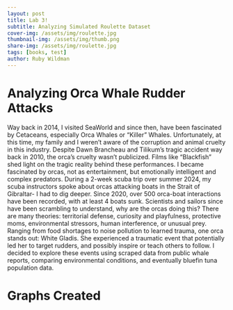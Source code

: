 ```yaml
---
layout: post
title: Lab 3!
subtitle: Analyzing Simulated Roulette Dataset
cover-img: /assets/img/roulette.jpg
thumbnail-img: /assets/img/thumb.png
share-img: /assets/img/roulette.jpg
tags: [books, test]
author: Ruby Wildman
---
```



# Analyzing Orca Whale Rudder Attacks

Way back in 2014, I visited SeaWorld and since then, have been fascinated by Cetaceans, especially Orca Whales or “Killer” Whales. Unfortunately, at this time, my family and I weren’t aware of the corruption and animal cruelty in this industry. Despite Dawn Brancheau and Tilikum’s tragic accident way back in 2010, the orca’s cruelty wasn’t publicized. Films like “Blackfish” shed light on the tragic reality behind these performances. I became fascinated by orcas, not as entertainment, but emotionally intelligent and complex predators. 
During a 2-week scuba trip over summer 2024, my scuba instructors spoke about orcas attacking boats in the Strait of Gibraltar- I had to dig deeper. Since 2020, over 500 orca-boat interactions have been recorded, with at least 4 boats sunk. Scientists and sailors since have been scrambling to understand, why are the orcas doing this? 
There are many theories: territorial defense, curiosity and playfulness, protective moms, environmental stressors, human interference, or unusual prey. Ranging from food shortages to noise pollution to learned trauma, one orca stands out: White Gladis. She experienced a traumatic event that potentially led her to target rudders, and possibly inspire or teach others to follow. I decided to explore these events using scraped data from public whale reports, comparing environmental conditions, and eventually bluefin tuna population data.


# Graphs Created 

<head>
  <script src="https://cdn.jsdelivr.net/npm/vega@5"></script>
  <script src="https://cdn.jsdelivr.net/npm/vega-lite@5"></script>
  <script src="https://cdn.jsdelivr.net/npm/vega-embed@6"></script>
</head>

<div id="vis"></div>

<script type="text/javascript">
  var spec = "https://raw.githubusercontent.com/vega/vega/master/docs/examples/bar-chart.vg.json";
  vegaEmbed('#vis', /Users/rubywildman/AOD/wildr3.github.io/assets/img/orca_contact_vs_wind_speed.json).then(function(result) {
    // Access the Vega view instance (https://vega.github.io/vega/docs/api/view/) as result.view
  }).catch(console.error);
</script>
